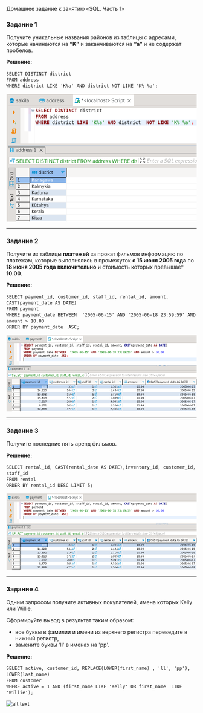 Домашнее задание к занятию «SQL. Часть 1»


### Задание 1

Получите уникальные названия районов из таблицы с адресами, которые начинаются на **“K”** и заканчиваются на **“a”** и не содержат пробелов.

**Решение:**
```
SELECT DISTINCT district
FROM address
WHERE district LIKE 'K%a' AND district NOT LIKE 'K% %a';
```
![alt text](https://github.com/BOSe1337/SQL1/blob/main/1.png)

---

### Задание 2

Получите из таблицы **платежей** за прокат фильмов информацию по платежам, которые выполнялись в промежуток **с 15 июня 2005 года** 
по **18 июня 2005 года** **включительно** и стоимость которых превышает **10.00**.

**Решение:**
```
SELECT payment_id, customer_id, staff_id, rental_id, amount, CAST(payment_date AS DATE)
FROM payment
WHERE payment_date BETWEEN  '2005-06-15' AND '2005-06-18 23:59:59' AND amount > 10.00
ORDER BY payment_date  ASC;
```
![alt text](https://github.com/BOSe1337/SQL1/blob/main/2.png)

---

### Задание 3

Получите последние пять аренд фильмов.

**Решение:**
```
SELECT rental_id, CAST(rental_date AS DATE),inventory_id, customer_id, staff_id 
FROM rental
ORDER BY rental_id DESC LIMIT 5;
```
![alt text](https://github.com/BOSe1337/SQL1/blob/main/2.png)

---

### Задание 4

Одним запросом получите активных покупателей, имена которых Kelly или Willie. 

Сформируйте вывод в результат таким образом:
- все буквы в фамилии и имени из верхнего регистра переведите в нижний регистр,
- замените буквы 'll' в именах на 'pp'.

**Решение:**
```
SELECT active, customer_id, REPLACE(LOWER(first_name) , 'll', 'pp'), LOWER(last_name)
FROM customer
WHERE active = 1 AND (first_name LIKE 'Kelly' OR first_name  LIKE 'Willie');
```
![alt text](https://github.com/BOSe1337/SQL1/blob/main/5.png)
